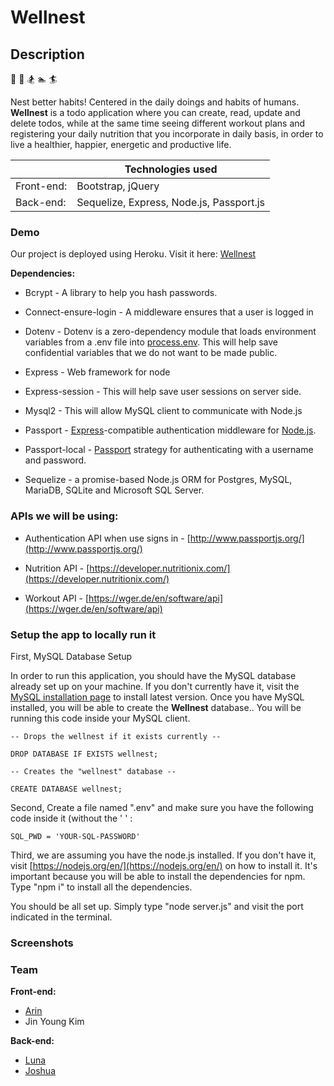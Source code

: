 
# Wellnest 

## Description

🚵 🚴 🏂 🏊 🏄

Nest better habits! Centered in the daily doings and habits of humans. **Wellnest** is a todo application where you can create, read, update and delete todos, while at the same time seeing different workout plans and registering your daily nutrition that you incorporate in daily basis, in order to live a healthier, happier, energetic and productive life.



| | Technologies used|
| ------ | ----------- |
| Front-end: | Bootstrap, jQuery |
| Back-end: | Sequelize, Express, Node.js, Passport.js |

### Demo

Our project is deployed using Heroku. Visit it here: [Wellnest](https://wellnest-project.herokuapp.com/ "Wellnest app")

**Dependencies:**

-   Bcrypt - A library to help you hash passwords.
    
-   Connect-ensure-login - A middleware ensures that a user is logged in
    
-   Dotenv - Dotenv is a zero-dependency module that loads environment variables from a .env file into [process.env](https://nodejs.org/docs/latest/api/process.html#process_process_env). This will help save confidential variables that we do not want to be made public.
    
-   Express - Web framework for node
    
-   Express-session - This will help save user sessions on server side.
    
-   Mysql2 - This will allow MySQL client to communicate with Node.js
    
-   Passport - [Express](http://expressjs.com/)-compatible authentication middleware for [Node.js](http://nodejs.org/).
    
-   Passport-local - [Passport](http://passportjs.org/) strategy for authenticating with a username and password.
    
-   Sequelize - a promise-based Node.js ORM for Postgres, MySQL, MariaDB, SQLite and Microsoft SQL Server.
    

### APIs we will be using:

-   Authentication API when use signs in - [http://www.passportjs.org/](http://www.passportjs.org/)
    
-   Nutrition API - [https://developer.nutritionix.com/](https://developer.nutritionix.com/)
    
-   Workout API - [https://wger.de/en/software/api](https://wger.de/en/software/api)



###  Setup the app to locally run it

First, MySQL Database Setup

In order to run this application, you should have the MySQL database already set up on your machine. If you don't currently have it, visit the  [MySQL installation page](https://dev.mysql.com/doc/refman/5.6/en/installing.html)  to install latest version. Once you have MySQL installed, you will be able to create the **Wellnest** database.. You will be running this code inside your MySQL client.

	-- Drops the wellnest if it exists currently --

	DROP DATABASE IF EXISTS wellnest;

	-- Creates the "wellnest" database --

	CREATE DATABASE wellnest;

Second, Create a file named ".env" and make sure you have the following code inside it (without the ' ' :
```
SQL_PWD = 'YOUR-SQL-PASSWORD'
```
Third, we are assuming you have the node.js installed. If you don't have it, visit [https://nodejs.org/en/](https://nodejs.org/en/) on how to install it. It's important because you will be able to install the dependencies for npm. Type "npm i" to install all the dependencies.

You should be all set up. Simply type "node server.js" and visit the port indicated in the terminal.	


### Screenshots


###  Team

**Front-end:**

 - [Arin](https://github.com/arinmsn "Arin Minasian's Github Profile")
 - Jin Young Kim

**Back-end:**
 - [Luna](https://github.com/lunazrivera "Luna Rivera's Github Profile")
 - [Joshua](https://github.com/jflopezr11 "Joshua Lopez's Github Profile")
